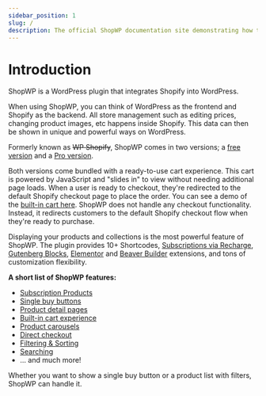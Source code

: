 ```yaml
---
sidebar_position: 1
slug: /
description: The official ShopWP documentation site demonstrating how to use the plugin, and tutorial guides for solving common plugin issues.
---
```


# Introduction

ShopWP is a WordPress plugin that integrates Shopify into WordPress.

When using ShopWP, you can think of WordPress as the frontend and Shopify as the backend. All store management such as editing prices, changing product images, etc happens inside Shopify. This data can then be shown in unique and powerful ways on WordPress.

Formerly known as ~~WP Shopify~~, ShopWP comes in two versions; a [free version](https://wordpress.org/plugins/wpshopify/) and a [Pro version](https://wpshop.io/purchase/).

Both versions come bundled with a ready-to-use cart experience. This cart is powered by JavaScript and "slides in" to view without needing additional page loads. When a user is ready to checkout, they're redirected to the default Shopify checkout page to place the order. You can see a demo of the [built-in cart here](https://wpshop.io/features). ShopWP does not handle any checkout functionality. Instead, it redirects customers to the default Shopify checkout flow when they're ready to purchase.

Displaying your products and collections is the most powerful feature of ShopWP. The plugin provides 10+ Shortcodes, [Subscriptions via Recharge](/guides/subscriptions), [Gutenberg Blocks](/guides/gutenberg-blocks), [Elementor](/guides/elementor-extension) and [Beaver Builder](/guides/beaver-builder-extension) extensions, and tons of customization flexibility.

**A short list of ShopWP features:**

- [Subscription Products](/guides/subscriptions)
- [Single buy buttons](/shortcodes/wps_products_buy_button)
- [Product detail pages](/guides/default-pages)
- [Built-in cart experience](https://wpshop.io/features/#cart-experience)
- [Product carousels](https://wpshop.io/features/#carousel)
- [Direct checkout](https://wpshop.io/features/#direct-checkout)
- [Filtering & Sorting](/shortcodes/wps_storefront)
- [Searching](/shortcodes/wps_search)
- ... and much more!

Whether you want to show a single buy button or a product list with filters, ShopWP can handle it.
